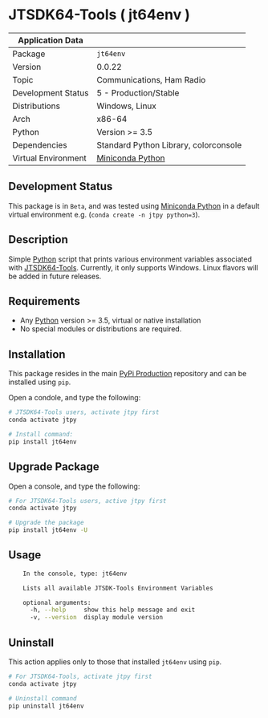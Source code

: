# JTSDK64-Tools ( jt64env )

| Application Data ||
| ---| --- |
| Package             | `jt64env`
| Version             | 0.0.22
| Topic               | Communications, Ham Radio
| Development Status  | 5 - Production/Stable
| Distributions       | Windows, Linux
| Arch                | x86-64
| Python              | Version >= 3.5
| Dependencies        | Standard Python Library, colorconsole
| Virtual Environment | [Miniconda Python]

## Development Status

This package is in `Beta`, and was tested using [Miniconda Python][]
in a default virtual environment e.g. (`conda create -n jtpy python=3`).

## Description

Simple [Python][] script that prints various environment variables associated
with [JTSDK64-Tools][]. Currently, it only supports Windows. Linux flavors will
be added in future releases.

## Requirements

- Any [Python][] version >= 3.5, virtual or native installation
- No special modules or distributions are required.

## Installation

This package resides in the main [PyPi Production][] repository and can be
installed using `pip`.

Open a condole, and type the following:

```bash
# JTSDK64-Tools users, activate jtpy first
conda activate jtpy

# Install command:
pip install jt64env
```

## Upgrade Package

Open a console, and type the following:

```bash
# For JTSDK64-Tools users, active jtpy first
conda activate jtpy

# Upgrade the package
pip install jt64env -U
```

## Usage

```bash
    In the console, type: jt64env

    Lists all available JTSDK-Tools Environment Variables

    optional arguments:
      -h, --help     show this help message and exit
      -v, --version  display module version
```

## Uninstall

This action applies only to those that installed `jt64env` using `pip`.

```bash
# For JTSDK64-Tools, activate jtpy first
conda activate jtpy

# Uninstall command
pip uninstall jt64env
```

[Install Miniconda Python]: `https://ki7mt.github.io/jtsdk64-tools/`
[JTSDK64-Tools]: `https://github.com/KI7MT/jtsdk64-tools`
[test.pypi.org]: `https://test.pypi.org/project/jt64env/`
[PyPi Production]: `https://pypi.org/project/jt64env/`
[Miniconda Python]: `https://docs.conda.io/en/latest/miniconda.html`
[Python]: `https://www.python.org/`
